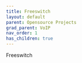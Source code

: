 ```yaml
---
title: Freeswitch
layout: default
parent: Opensource Projects
grad_parent: VoIP
nav_order: 1 
has_children: true
---
```

Freeswitch


